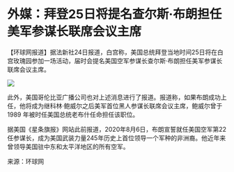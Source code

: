 # 外媒：拜登25日将提名查尔斯·布朗担任美军参谋长联席会议主席

【环球网报道】据法新社24日报道，白宫称，美国总统拜登当地时间25日将在白宫玫瑰园参加一场活动，届时会提名美国空军参谋长查尔斯·布朗担任美军参谋长联席会议主席。

![](https://inews.gtimg.com/om_bt/OZyuoUo9lt0li8r-mr4RIYGoSNxLVl3uwkGToqT3j9NAMAA/1000)

此外，美国哥伦比亚广播公司也对上述消息进行了报道。报道称，如果布朗成功上任，他将成为继科林·鲍威尔之后美军首位黑人参谋长联席会议主席，鲍威尔曾于1989
年被时任美国总统老布什任命担任该职位。

据美国《星条旗报》网站此前报道，2020年8月6日，布朗宣誓就任美国空军第22任参谋长，成为美国武装力量245年历史上首位领导一个军种的非洲裔。他近年来曾领导美国驻中东和太平洋地区的所有空军。

来源：环球网

